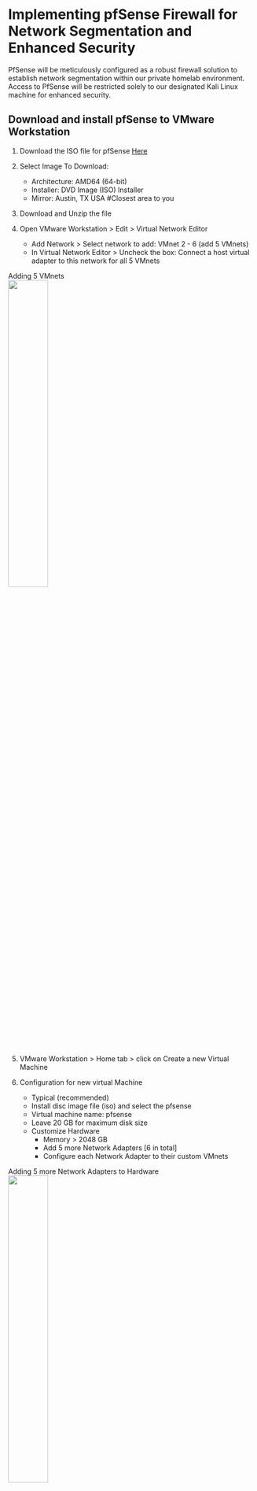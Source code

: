 # Implementing pfSense Firewall for Network Segmentation and Enhanced Security

PfSense will be meticulously configured as a robust firewall solution to establish network segmentation within our private homelab environment. Access to PfSense will be restricted solely to our designated Kali Linux machine for enhanced security.

<h2>Download and install pfSense to VMware Workstation</h2>

1. Download the ISO file for pfSense [Here](https://www.pfsense.org/download/)

2. Select Image To Download:
    - Architecture: AMD64 (64-bit)
    - Installer: DVD Image (ISO) Installer
    - Mirror: Austin, TX USA   #Closest area to you

3. Download and Unzip the file

4. Open VMware Workstation > Edit > Virtual Network Editor
    - Add Network > Select network to add: VMnet 2 - 6 (add 5 VMnets)
    - In Virtual Network Editor > Uncheck the box: Connect a host virtual adapter to this network for all 5 VMnets

<p align="left">
Adding 5 VMnets <br/>
<img src="https://i.imgur.com/4blDJVG.png" height="40%" width="40%" alt=""/>
<br />

5. VMware Workstation > Home tab > click on Create a new Virtual Machine

6. Configuration for new virtual Machine
    - Typical (recommended)
    - Install disc image file (iso) and select the pfsense
    - Virtual machine name: pfsense
    - Leave 20 GB for maximum disk size
    - Customize Hardware
      - Memory > 2048 GB
      - Add 5 more Network Adapters [6 in total]
      - Configure each Network Adapter to their custom VMnets

<p align="left">
Adding 5 more Network Adapters to Hardware <br/>
<img src="https://i.imgur.com/5gLMkWC.png" height="40%" width="40%" alt=""/>
<br />

7. Remove the Sound Card and USB Controller > OK > Finish


<h2></h2>

<h2>Configurate pfsense on VMware Workstation</h2>

1. Run pfsense on VMware Workstation

<p align="left">
Should End Up With This Screen <br/>
<img src="https://i.imgur.com/Mx9XyWc.png" height="40%" width="40%" alt=""/>
<br />

2. Accept > Install pfSense > Auto (ZFS) > Install > Stripe > Press **Space** and OK > YES > Reboot

<p align="left">
Should End Up With This Screen After Rebooting <br/>
<img src="https://i.imgur.com/Z8m8ert.png" height="40%" width="40%" alt=""/>
<br />

3. Type 1 (Assign Interfaces) > y > enter >
    - em0 for WAN
    - em1 for Firewalling /NAT
    - em2 for optional 1
    - em3 for optional 2
    - em4 for optional 3
    - em5 for optional 4 > y
  
<p align="left">
Should End Up With This Screen<br/>
<img src="https://i.imgur.com/XVPJUr4.png" height="40%" width="40%" alt=""/>
<br />

4. Type 2 (Set interface(s) IP address > 2 [LAN (em1 -static)] > n
    - 192.168.1.1 > 24 > Enter
    - n > Enter > y > 192.168.1.11 > 192.168.1.200
      
<p align="left">
Should End Up With This Screen<br/>
<img src="https://i.imgur.com/JP4XMGH.png" height="40%" width="40%" alt=""/>
<br />

<p align="left">
br/>
<img src="https://i.imgur.com/5YqRJJm.png" height="40%" width="40%" alt=""/>
<br />
    
5. Type 2 (Set interface(s) IP address > 3 [OPT1(em2)] > n
    - 192.168.2.1 > 24 > Enter
    - n > Enter > n > Enter

6. Type 2 (Set interface(s) IP address > 4 [OPT2(em3)] > n
    - 192.168.3.1 > 24 > Enter
    - n > Enter > n > Enter
     
7. Leave OPT3(em4) alone without an IP because it is going to have the span port with traffic that Security Onion will be monitoring

8. Type 2 (Set interface(s) IP address > 6 [OPT2(em5)] > n
    - 192.168.4.1 > 24 > Enter
    - n > Enter > n > Enter

<p align="left">
Should End Up With This Screen<br/>
<img src="https://i.imgur.com/92JkJhL.png" height="40%" width="40%" alt=""/>
<br />

